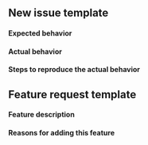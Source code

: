 New issue template
-

#### Expected behavior

#### Actual behavior

#### Steps to reproduce the actual behavior


Feature request template
-

#### Feature description

#### Reasons for adding this feature

